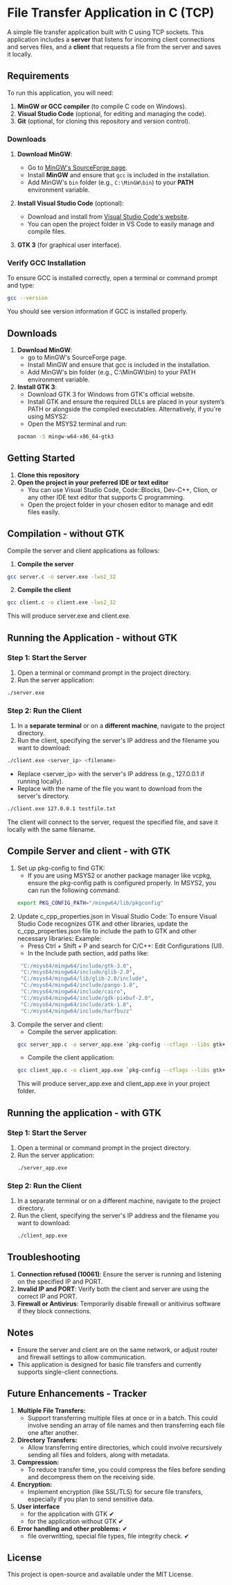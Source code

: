 # File Transfer Application in C (TCP)

A simple file transfer application built with C using TCP sockets. This application includes a **server** that listens for incoming client connections and serves files, and a **client** that requests a file from the server and saves it locally.

## Requirements

To run this application, you will need:
1. **MinGW or GCC compiler** (to compile C code on Windows).
2. **Visual Studio Code** (optional, for editing and managing the code).
3. **Git** (optional, for cloning this repository and version control).

### Downloads

1. **Download MinGW**:
   - Go to [MinGW's SourceForge page](https://sourceforge.net/projects/mingw/files/latest/download).
   - Install **MinGW** and ensure that `gcc` is included in the installation.
   - Add MinGW's `bin` folder (e.g., `C:\MinGW\bin`) to your **PATH** environment variable.

2. **Install Visual Studio Code** (optional):
   - Download and install from [Visual Studio Code's website](https://code.visualstudio.com/).
   - You can open the project folder in VS Code to easily manage and compile files.

3. **GTK 3** (for graphical user interface).

### Verify GCC Installation

To ensure GCC is installed correctly, open a terminal or command prompt and type:
```bash
gcc --version
```
You should see version information if GCC is installed properly.

## Downloads
1. **Download MinGW**:
   - go to MinGW's SourceForge page.
   - Install MinGW and ensure that gcc is included in the installation.
   - Add MinGW's bin folder (e.g., C:\MinGW\bin) to your PATH environment variable.
2. **Install GTK 3**:
   - Download GTK 3 for Windows from GTK's official website.
   - Install GTK and ensure the required DLLs are placed in your system’s PATH or alongside the compiled executables.
   Alternatively, if you're using MSYS2:
   - Open the MSYS2 terminal and run:
   ```bash
   pacman -S mingw-w64-x86_64-gtk3
   ```

## Getting Started
1. **Clone this repository**
2. **Open the project in your preferred IDE or text editor**
   - You can use Visual Studio Code, Code::Blocks, Dev-C++, Clion, or any other IDE text editor that supports C programming.
   - Open the project folder in your chosen editor to manage and edit files easily.


## Compilation - without GTK
Compile the server and client applications as follows:
1. **Compile the server**
```bash
gcc server.c -o server.exe -lws2_32
```
2. **Compile the client**
```bash
gcc client.c -o client.exe -lws2_32
```
This will produce server.exe and client.exe.

## Running the Application - without GTK
### Step 1: Start the Server
1. Open a terminal or command prompt in the project directory.
2. Run the server application:
```bash
./server.exe
```
### Step 2: Run the Client
1. In a **separate terminal** or on a **different machine**, navigate to the project directory.
2. Run the client, specifying the server's IP address and the filename you want to download:
```bash
./client.exe <server_ip> <filename>
```
   - Replace <server_ip> with the server's IP address (e.g., 127.0.0.1 if running locally).
   - Replace <filename> with the name of the file you want to download from the server's directory.
```bash
./client.exe 127.0.0.1 testfile.txt
```
The client will connect to the server, request the specified file, and save it locally with the same filename.

## Compile Server and client - with GTK
1. Set up pkg-config to find GTK:
   - If you are using MSYS2 or another package manager like vcpkg, ensure the pkg-config path is configured properly.
   In MSYS2, you can run the following command:
   ```bash
   export PKG_CONFIG_PATH="/mingw64/lib/pkgconfig"
   ```
2. Update c_cpp_properties.json in Visual Studio Code: To ensure Visual Studio Code recognizes GTK and other libraries, update the c_cpp_properties.json file to include the path to GTK and other necessary libraries:
   Example:
   - Press Ctrl + Shift + P and search for C/C++: Edit Configurations (UI).
   - In the Include path section, add paths like:
   ```bash
    "C:/msys64/mingw64/include/gtk-3.0",
    "C:/msys64/mingw64/include/glib-2.0",
    "C:/msys64/mingw64/lib/glib-2.0/include",
    "C:/msys64/mingw64/include/pango-1.0",
    "C:/msys64/mingw64/include/cairo",
    "C:/msys64/mingw64/include/gdk-pixbuf-2.0",
    "C:/msys64/mingw64/include/atk-1.0",
    "C:/msys64/mingw64/include/harfbuzz"
   ```
3. Compile the server and client:
   - Compile the server application:
   ```bash
   gcc server_app.c -o server_app.exe `pkg-config --cflags --libs gtk+-3.0` -lws2_32
   ```
   - Compile the client application:
   ```bash
   gcc client_app.c -o client_app.exe `pkg-config --cflags --libs gtk+-3.0` -lws2_32
   ```
   This will produce server_app.exe and client_app.exe in your project folder.

## Running the application - with GTK
### Step 1: Start the Server
1. Open a terminal or command prompt in the project directory.
2. Run the server application:
   ```bash
   ./server_app.exe
   ```
### Step 2: Run the Client
1. In a separate terminal or on a different machine, navigate to the project directory.
2. Run the client, specifying the server's IP address and the filename you want to download:
   ```bash
   ./client_app.exe
   ```

## Troubleshooting
1. **Connection refused (10061)**: Ensure the server is running and listening on the specified IP and PORT.
2. **Invalid IP and PORT**: Verify both the client and server are using the correct IP and PORT.
3. **Firewall or Antivirus**: Temporarily disable firewall or anitivirus software if they block connections.

## Notes
   - Ensure the server and client are on the same network, or adjust router and firewall settings to allow communication.
   - This application is designed for basic file transfers and currently supports single-client connections.

## Future Enhancements - Tracker
1. **Multiple File Transfers:**
   - Support transferring multiple files at once or in a batch. This could involve sending an array of file names and then transferring each file one after another.
2. **Directory Transfers:**
   - Allow transferring entire directories, which could involve recursively sending all files and folders, along with metadata.
3. **Compression:**
   - To reduce transfer time, you could compress the files before sending and decompress them on the receiving side.
4. **Encryption:**
   - Implement encryption (like SSL/TLS) for secure file transfers, especially if you plan to send sensitive data.
5. **User interface**
   - for the application with GTK ✔
   - for the application without GTK ✔
7. **Error handling and other problems:** ✔
   - file overwritting, special file types, file integrity check. ✔

## License
This project is open-source and available under the MIT License.
